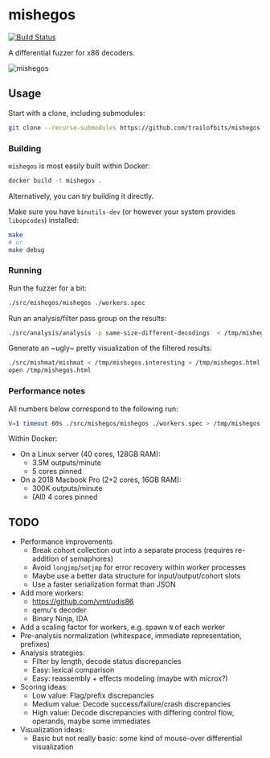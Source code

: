 mishegos
========

[![Build Status](https://travis-ci.com/trailofbits/mishegos.svg?token=DQQpqJG5gna6rypMg4Lk&branch=master)](https://travis-ci.com/trailofbits/mishegos)

A differential fuzzer for x86 decoders.

![mishegos](https://user-images.githubusercontent.com/3059210/59005797-da89b400-87ec-11e9-8274-321edfa6df45.png)

## Usage

Start with a clone, including submodules:

```bash
git clone --recurse-submodules https://github.com/trailofbits/mishegos
```

### Building

`mishegos` is most easily built within Docker:

```bash
docker build -t mishegos .
```

Alternatively, you can try building it directly.

Make sure you have `binutils-dev` (or however your system provides `libopcodes`) installed:

```bash
make
# or
make debug
```

### Running

Run the fuzzer for a bit:

```bash
./src/mishegos/mishegos ./workers.spec
```

Run an analysis/filter pass group on the results:

```bash
./src/analysis/analysis -p same-size-different-decodings  < /tmp/mishegos > /tmp/mishegos.interesting
```

Generate an ~ugly~ pretty visualization of the filtered results:

```bash
./src/mishmat/mishmat < /tmp/mishegos.interesting > /tmp/mishegos.html
open /tmp/mishegos.html
```

### Performance notes

All numbers below correspond to the following run:

```bash
V=1 timeout 60s ./src/mishegos/mishegos ./workers.spec > /tmp/mishegos
```

Within Docker:

* On a Linux server (40 cores, 128GB RAM):
    * 3.5M outputs/minute
    * 5 cores pinned
* On a 2018 Macbook Pro (2+2 cores, 16GB RAM):
    * 300K outputs/minute
    * (All) 4 cores pinned

## TODO

* Performance improvements
    * Break cohort collection out into a separate process (requires re-addition of semaphores)
    * Avoid `longjmp`/`setjmp` for error recovery within worker processes
    * Maybe use a better data structure for input/output/cohort slots
    * Use a faster serialization format than JSON
* Add more workers:
    * https://github.com/vmt/udis86
    * qemu's decoder
    * Binary Ninja, IDA
* Add a scaling factor for workers, e.g. spawn `N` of each worker
* Pre-analysis normalization (whitespace, immediate representation, prefixes)
* Analysis strategies:
    * Filter by length, decode status discrepancies
    * Easy: lexical comparison
    * Easy: reassembly + effects modeling (maybe with microx?)
* Scoring ideas:
    * Low value: Flag/prefix discrepancies
    * Medium value: Decode success/failure/crash discrepancies
    * High value: Decode discrepancies with differing control flow, operands, maybe some immediates
* Visualization ideas:
    * Basic but not really basic: some kind of mouse-over differential visualization
